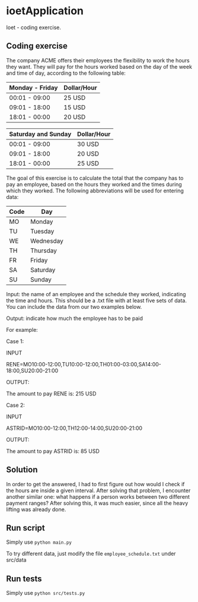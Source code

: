# ioetApplication
Ioet - coding exercise.

## Coding exercise

The company ACME offers their employees the flexibility to work the hours they want. They will pay for the hours worked based on the day of the week and time of day, according to the following table:

|Monday - Friday|Dollar/Hour|
|--------------|-------|
|00:01 - 09:00 | 25 USD|
|09:01 - 18:00 | 15 USD|
|18:01 - 00:00 | 20 USD|

|Saturday and Sunday|Dollar/Hour|
|--------------|-------|
|00:01 - 09:00 | 30 USD|
|09:01 - 18:00 | 20 USD|
|18:01 - 00:00 | 25 USD|

The goal of this exercise is to calculate the total that the company has to pay an employee, based on the hours they worked and the times during which they worked. The following abbreviations will be used for entering data:

|Code|Day|
|----|---|
|MO| Monday|
|TU| Tuesday|
|WE| Wednesday|
|TH| Thursday|
|FR| Friday|
|SA| Saturday|
|SU| Sunday|

Input: the name of an employee and the schedule they worked, indicating the time and hours. This should be a .txt file with at least five sets of data. You can include the data from our two examples below.

Output: indicate how much the employee has to be paid

For example:

Case 1:

INPUT

RENE=MO10:00-12:00,TU10:00-12:00,TH01:00-03:00,SA14:00-18:00,SU20:00-21:00

OUTPUT:

The amount to pay RENE is: 215 USD

Case 2:

INPUT

ASTRID=MO10:00-12:00,TH12:00-14:00,SU20:00-21:00

OUTPUT:

The amount to pay ASTRID is: 85 USD

## Solution
In order to get the answered, I had to first figure out how would I check if the hours are inside a given interval. After solving that problem, I encounter another similar one: what happens if a person works between two different payment ranges? After solving this, it was much easier, since all the heavy lifting was already done.

## Run script
Simply use `python main.py`

To try different data, just modify the file `employee_schedule.txt` under src/data

## Run tests
Simply use `python src/tests.py`